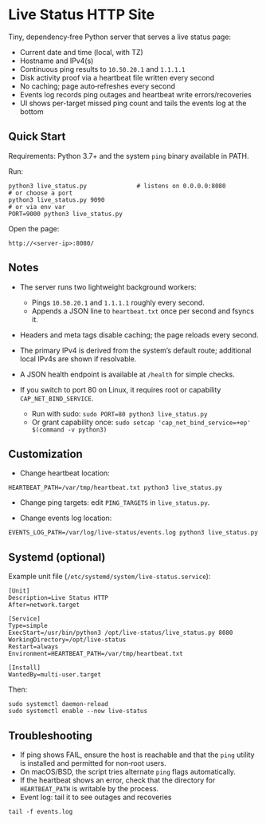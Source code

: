 Live Status HTTP Site
======================

Tiny, dependency‑free Python server that serves a live status page:

- Current date and time (local, with TZ)
- Hostname and IPv4(s)
- Continuous ping results to `10.50.20.1` and `1.1.1.1`
- Disk activity proof via a heartbeat file written every second
- No caching; page auto‑refreshes every second
- Events log records ping outages and heartbeat write errors/recoveries
 - UI shows per-target missed ping count and tails the events log at the bottom


Quick Start
-----------

Requirements: Python 3.7+ and the system `ping` binary available in PATH.

Run:

```
python3 live_status.py              # listens on 0.0.0.0:8080
# or choose a port
python3 live_status.py 9090
# or via env var
PORT=9000 python3 live_status.py
```

Open the page:

```
http://<server-ip>:8080/
```


Notes
-----

- The server runs two lightweight background workers:
  - Pings `10.50.20.1` and `1.1.1.1` roughly every second.
  - Appends a JSON line to `heartbeat.txt` once per second and fsyncs it.
- Headers and meta tags disable caching; the page reloads every second.
- The primary IPv4 is derived from the system’s default route; additional local IPv4s are shown if resolvable.
- A JSON health endpoint is available at `/health` for simple checks.

- If you switch to port 80 on Linux, it requires root or capability `CAP_NET_BIND_SERVICE`.
  - Run with sudo: `sudo PORT=80 python3 live_status.py`
  - Or grant capability once: `sudo setcap 'cap_net_bind_service=+ep' $(command -v python3)`


Customization
-------------

- Change heartbeat location:

```
HEARTBEAT_PATH=/var/tmp/heartbeat.txt python3 live_status.py
```

- Change ping targets: edit `PING_TARGETS` in `live_status.py`.

- Change events log location:

```
EVENTS_LOG_PATH=/var/log/live-status/events.log python3 live_status.py
```


Systemd (optional)
------------------

Example unit file (`/etc/systemd/system/live-status.service`):

```
[Unit]
Description=Live Status HTTP
After=network.target

[Service]
Type=simple
ExecStart=/usr/bin/python3 /opt/live-status/live_status.py 8080
WorkingDirectory=/opt/live-status
Restart=always
Environment=HEARTBEAT_PATH=/var/tmp/heartbeat.txt

[Install]
WantedBy=multi-user.target
```

Then:

```
sudo systemctl daemon-reload
sudo systemctl enable --now live-status
```


Troubleshooting
---------------

- If ping shows FAIL, ensure the host is reachable and that the `ping` utility is installed and permitted for non‑root users.
- On macOS/BSD, the script tries alternate `ping` flags automatically.
- If the heartbeat shows an error, check that the directory for `HEARTBEAT_PATH` is writable by the process.
- Event log: tail it to see outages and recoveries

```
tail -f events.log
```
